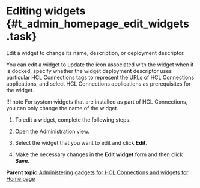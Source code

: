 # Editing widgets {#t_admin_homepage_edit_widgets .task}

Edit a widget to change its name, description, or deployment descriptor.

You can edit a widget to update the icon associated with the widget when it is docked, specify whether the widget deployment descriptor uses particular HCL Connections tags to represent the URLs of HCL Connections applications, and select HCL Connections applications as prerequisites for the widget.

!!! note
    For system widgets that are installed as part of HCL Connections, you can only change the name of the widget.

1.  To edit a widget, complete the following steps.
2.  Open the Administration view.

3.  Select the widget that you want to edit and click **Edit**.

4.  Make the necessary changes in the **Edit widget** form and then click **Save**.


**Parent topic:**[Administering gadgets for HCL Connections and widgets for Home page](../admin/c_admin_homepage_add_custom_widgets.md)

